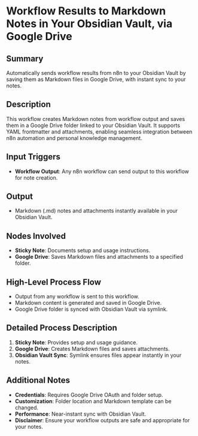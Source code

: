 # Workflow Results to Markdown Notes in Your Obsidian Vault, via Google Drive

## Summary
Automatically sends workflow results from n8n to your Obsidian Vault by saving them as Markdown files in Google Drive, with instant sync to your notes.

## Description
This workflow creates Markdown notes from workflow output and saves them in a Google Drive folder linked to your Obsidian Vault. It supports YAML frontmatter and attachments, enabling seamless integration between n8n automation and personal knowledge management.

## Input Triggers
- **Workflow Output**: Any n8n workflow can send output to this workflow for note creation.

## Output
- Markdown (.md) notes and attachments instantly available in your Obsidian Vault.

## Nodes Involved
- **Sticky Note**: Documents setup and usage instructions.
- **Google Drive**: Saves Markdown files and attachments to a specified folder.

## High-Level Process Flow
- Output from any workflow is sent to this workflow.
- Markdown content is generated and saved in Google Drive.
- Google Drive folder is synced with Obsidian Vault via symlink.

## Detailed Process Description
1. **Sticky Note**: Provides setup and usage guidance.
2. **Google Drive**: Creates Markdown files and saves attachments.
3. **Obsidian Vault Sync**: Symlink ensures files appear instantly in your notes.

## Additional Notes
- **Credentials**: Requires Google Drive OAuth and folder setup.
- **Customization**: Folder location and Markdown template can be changed.
- **Performance**: Near-instant sync with Obsidian Vault.
- **Disclaimer**: Ensure your workflow outputs are safe and appropriate for your notes.
